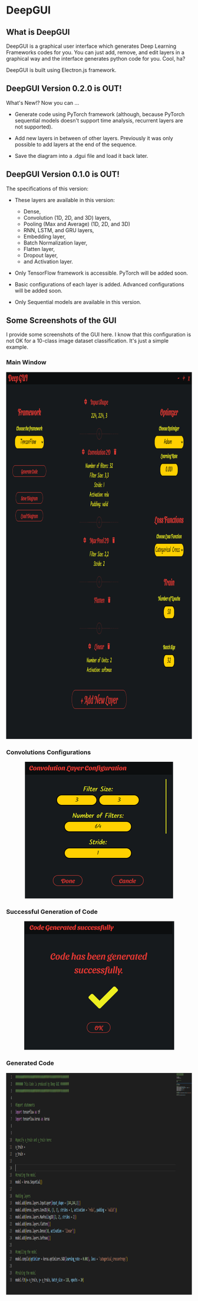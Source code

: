 # DeepGUI
## What is DeepGUI
DeepGUI is a graphical user interface which generates Deep Learning Frameworks codes for you. You can just add, remove, and edit layers in a graphical way and the interface generates python code for you. Cool, ha?

DeepGUI is built using Electron.js framework.

## DeepGUI Version 0.2.0 is OUT!
What's New!? Now you can ...
+ Generate code using PyTorch framework (although, because PyTorch sequential models doesn't support time analysis, recurrent layers are not supported).

+ Add new layers in between of other layers. Previously it was only possible to add layers at the end of the sequence.

+ Save the diagram into a .dgui file and load it back later.

## DeepGUI Version 0.1.0 is OUT!
The specifications of this version:
+ These layers are available in this version:
    - Dense,
    - Convolution (1D, 2D, and 3D) layers,
    - Pooling (Max and Average) (1D, 2D, and 3D)
    - RNN, LSTM, and GRU layers,
    - Embedding layer,
    - Batch Normalization layer,
    - Flatten layer,
    - Dropout layer,
    - and Activation layer.

+ Only TensorFlow framework is accessible. PyTorch will be added soon.
+ Basic configurations of each layer is added. Advanced configurations will be added soon.
+ Only Sequential  models are available in this version.

## Some Screenshots of the GUI
I provide some screenshots of the GUI here. I know that this configuration is not OK for a 10-class image dataset classification. It's just a simple example.
### Main Window
<p align="center">
  <img width="1096" height="996" src="./gallery/Main-Window.PNG">
</p>

### Convolutions Configurations
<p align="center">
  <img width="402" height="371" src="./gallery/Convolution-Config.PNG">
</p>

### Successful Generation of Code
<p align="center">
  <img width="407" height="349" src="./gallery/Code-Successful.PNG">
</p>

### Generated Code
<p align="center">
  <img width="1338" height="602" src="./gallery/Generated-Code.PNG">
</p>
